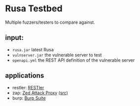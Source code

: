 # Rusa Testbed
Multiple fuzzers/testers to compare against.

## input:
- `rusa.jar` 		latest Rusa
- `vulnserver.jar` 	the vulnerable server to test
- `openapi.yml` 	the REST API definition of the vulnerable server

## applications
- restler: [RESTler](https://github.com/microsoft/restler-fuzzer)
- zap: [Zed Attack Proxy](https://www.zaproxy.org/) [(src)](https://github.com/zaproxy/zaproxy)
- burp: [Burp Suite](https://portswigger.net/burp)
